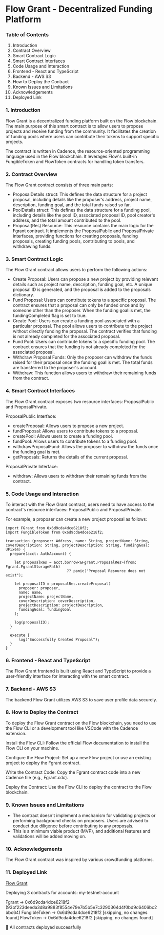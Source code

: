 # Flow Grant - Decentralized Funding Platform

### Table of Contents

1. Introduction
2. Contract Overview
3. Smart Contract Logic
4. Smart Contract Interfaces
5. Code Usage and Interaction
6. Frontend - React and TypeScript
7. Backend - AWS S3
8. How to Deploy the Contract
9. Known Issues and Limitations
10. Acknowledgements
11. Deployed Link

### 1. Introduction

Flow Grant is a decentralized funding platform built on the Flow blockchain. The main purpose of this smart contract is to allow users to propose projects and receive funding from the community. It facilitates the creation of funding pools where users can contribute their tokens to support specific projects.

The contract is written in Cadence, the resource-oriented programming language used in the Flow blockchain. It leverages Flow's built-in FungibleToken and FlowToken contracts for handling token transfers.

### 2. Contract Overview

The Flow Grant contract consists of three main parts:

- ProposalDetails struct: This defines the data structure for a project proposal, including details like the proposer's address, project name, description, funding goal, and the total funds raised so far.
- PoolDetails struct: This defines the data structure for a funding pool, including details like the pool ID, associated proposal ID, pool creator's address, and the total amount contributed to the pool.
- Proposal(Res) Resource: This resource contains the main logic for the Fgrant contract. It implements the ProposalPublic and ProposalPrivate interfaces, providing functions for creating proposals, funding proposals, creating funding pools, contributing to pools, and withdrawing funds.

### 3. Smart Contract Logic

The Flow Grant contract allows users to perform the following actions:

- Create Proposal: Users can propose a new project by providing relevant details such as project name, description, funding goal, etc. A unique proposal ID is generated, and the proposal is added to the proposals dictionary.
- Fund Proposal: Users can contribute tokens to a specific proposal. The contract ensures that a proposal can only be funded once and by someone other than the proposer. When the funding goal is met, the fundingCompleted flag is set to true.
- Create Pool: Users can create a funding pool associated with a particular proposal. The pool allows users to contribute to the project without directly funding the proposal. The contract verifies that funding is not already completed for the associated proposal.
- Fund Pool: Users can contribute tokens to a specific funding pool. The contract ensures that the funding is not already completed for the associated proposal.
- Withdraw Proposal Funds: Only the proposer can withdraw the funds raised for their proposal once the funding goal is met. The total funds are transferred to the proposer's account.
- Withdraw: This function allows users to withdraw their remaining funds from the contract.

### 4. Smart Contract Interfaces

The Flow Grant contract exposes two resource interfaces: ProposalPublic and ProposalPrivate.

ProposalPublic Interface:

- createProposal: Allows users to propose a new project.
- fundProposal: Allows users to contribute tokens to a proposal.
- createPool: Allows users to create a funding pool.
- fundPool: Allows users to contribute tokens to a funding pool.
- withdrawProposalFund: Allows the proposer to withdraw the funds once the funding goal is met.
- getProposals: Returns the details of the current proposal.

ProposalPrivate Interface:

- withdraw: Allows users to withdraw their remaining funds from the contract.

### 5. Code Usage and Interaction

To interact with the Flow Grant contract, users need to have access to the contract's resource interfaces: ProposalPublic and ProposalPrivate.

For example, a proposer can create a new project proposal as follows:

```cadence
import FGrant from 0x6d9cda4dce6218f2;
import FungibleToken from 0x6d9cda4dce6218f2;

transaction (proposer: Address, name: String, projectName: String, coverDescription: String, projectDescription: String, fundingGoal: UFix64) {
  prepare(acct: AuthAccount) {

    let proposalRes = acct.borrow<&Fgrant.ProposalRes>(from: Fgrant.FgrantStoragePath)
                            ?? panic("Proposal Resource does not exist");

    let proposalID = proposalRes.createProposal(
      proposer: proposer,
      name: name,
      projectName: projectName,
      coverDescription: coverDescription,
      projectDescription: projectDescription,
      fundingGoal: fundingGoal
    );

    log(proposalID);
  }

  execute {
      log("Successfully Created Proposal");
  }
}
```

### 6. Frontend - React and TypeScript

The Flow Grant frontend is built using React and TypeScript to provide a user-friendly interface for interacting with the smart contract.

### 7. Backend - AWS S3

The backend Flow Grant utilizes AWS S3 to save user profile data securely.

### 8. How to Deploy the Contract

To deploy the Flow Grant contract on the Flow blockchain, you need to use the Flow CLI or a development tool like VSCode with the Cadence extension.

Install the Flow CLI: Follow the official Flow documentation to install the Flow CLI on your machine.

Configure the Flow Project: Set up a new Flow project or use an existing project to deploy the Fgrant contract.

Write the Contract Code: Copy the Fgrant contract code into a new Cadence file (e.g., Fgrant.cdc).

Deploy the Contract: Use the Flow CLI to deploy the contract to the Flow blockchain.

### 9. Known Issues and Limitations

- The contract doesn't implement a mechanism for validating projects or performing background checks on proposers. Users are advised to conduct due diligence before contributing to any proposals.
- This is a minimum viable product (MVP), and additional features and validations will be added moving on.

### 10. Acknowledgements

The Flow Grant contract was inspired by various crowdfunding platforms.

### 11. Deployed Link

[Flow Grant]()

Deploying 3 contracts for accounts: my-testnet-account

Fgrant -> 0x6d9cda4dce6218f2 (93bf223deeda3d8a9883f8554e79e7b5b5e7c3290364d4f0bd9c6406bc2bbc64)
FungibleToken -> 0x6d9cda4dce6218f2 [skipping, no changes found]
FlowToken -> 0x6d9cda4dce6218f2 [skipping, no changes found]

🎉 All contracts deployed successfully
